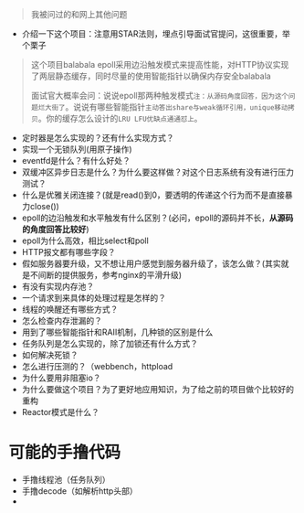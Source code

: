 >我被问过的和网上其他问题

* 介绍一下这个项目：注意用STAR法则，埋点引导面试官提问，这很重要，举个栗子
>这个项目balabala epoll采用边沿触发模式来提高性能，对HTTP协议实现了两层静态缓存，同时尽量的使用智能指针以确保内存安全balabala
>
>
>面试官大概率会问：说说epoll那两种触发模式`注：从源码角度回答，因为这个问题烂大街了`。说说有哪些智能指针`主动答出share与weak循环引用，unique移动拷贝`。你的缓存怎么设计的`LRU LFU优缺点通通怼上`。


* 定时器是怎么实现的？还有什么实现方式？
* 实现一个无锁队列(用原子操作)
* eventfd是什么？有什么好处？
* 双缓冲区异步日志是什么？为什么要这样做？对这个日志系统有没有进行压力测试？
* 什么是优雅关闭连接？(就是read()到0，要透明的传递这个行为而不是直接暴力close())
* epoll的边沿触发和水平触发有什么区别？(必问，epoll的源码并不长，**从源码的角度回答比较好**)
* epoll为什么高效，相比select和poll
* HTTP报文都有哪些字段？
* 假如服务器要升级，又不想让用户感觉到服务器升级了，该怎么做？(其实就是不间断的提供服务，参考nginx的平滑升级)
* 有没有实现内存池？
* 一个请求到来具体的处理过程是怎样的？
* 线程的唤醒还有哪些方式？
* 怎么检查内存泄漏的？
* 用到了哪些智能指针和RAII机制，几种锁的区别是什么
* 任务队列是怎么实现的，除了加锁还有什么方式？
* 如何解决死锁？
* 怎么进行压测的？（webbench，httpload
* 为什么要用非阻塞io？
* 为什么要做这个项目？为了更好地应用知识，为了给之前的项目做个比较好的重构
* Reactor模式是什么？

# 可能的手撸代码
* 手撸线程池（任务队列）
* 手撸decode（如解析http头部）
* 